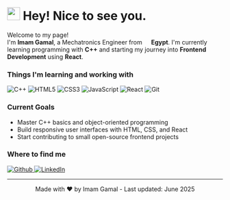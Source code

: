 <h1><img src="https://emojis.slackmojis.com/emojis/images/1531849430/4246/blob-sunglasses.gif?1531849430" width="30"/> Hey! Nice to see you.</h1>

<p>Welcome to my page! </br> I'm <b>Imam Gamal</b>, a Mechatronics Engineer from <img src="https://cdn-icons-png.flaticon.com/512/197/197604.png" width="13"/> <b>Egypt</b>. I'm currently learning programming with <b>C++</b> and starting my journey into <b>Frontend Development</b> using <b>React</b>.</p>

<h3>Things I'm learning and working with</h3>
<p>
  <img alt="C++" src="https://img.shields.io/badge/-C++-00599C?style=flat-square&logo=c%2b%2b&logoColor=white" />
  <img alt="HTML5" src="https://img.shields.io/badge/-HTML5-E34F26?style=flat-square&logo=html5&logoColor=white" />
  <img alt="CSS3" src="https://img.shields.io/badge/-CSS3-1572B6?style=flat-square&logo=css3&logoColor=white" />
  <img alt="JavaScript" src="https://img.shields.io/badge/-JavaScript-F7DF1E?style=flat-square&logo=javascript&logoColor=black" />
  <img alt="React" src="https://img.shields.io/badge/-React-45b8d8?style=flat-square&logo=react&logoColor=white" />
  <img alt="Git" src="https://img.shields.io/badge/-Git-F05032?style=flat-square&logo=git&logoColor=white" />
</p>

<h3>Current Goals</h3>
<ul>
  <li>Master C++ basics and object-oriented programming</li>
  <li>Build responsive user interfaces with HTML, CSS, and React</li>
  <li>Start contributing to small open-source frontend projects</li>
</ul>

<h3>Where to find me</h3>
<p>
  <a href="https://github.com/imamgamalhegazy" target="_blank">
    <img alt="Github" src="https://img.shields.io/badge/GitHub-%2312100E.svg?&style=for-the-badge&logo=Github&logoColor=white" />
  </a>
  <a href="https://www.linkedin.com/in/emam-gamal-hegazy-04288b24b" target="_blank">
    <img alt="LinkedIn" src="https://img.shields.io/badge/LinkedIn-0A66C2?style=for-the-badge&logo=linkedin&logoColor=white" />
  </a>
</p>

<hr/>

<p align="center">
  Made with ❤️ by Imam Gamal - Last updated: June 2025
</p>
